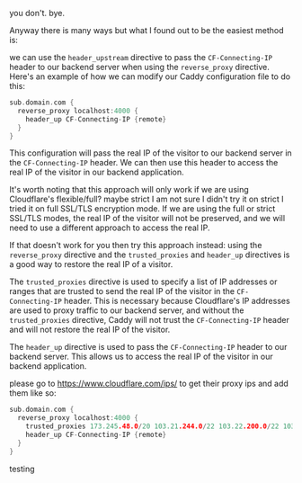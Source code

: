 you don't.
bye.

Anyway there is many ways but what I found out to be the easiest method is:

we can use the `header_upstream` directive to pass the `CF-Connecting-IP` header to our backend server when using the `reverse_proxy` directive. Here's an example of how we can modify our Caddy configuration file to do this:

```c
sub.domain.com {
  reverse_proxy localhost:4000 {
    header_up CF-Connecting-IP {remote}
  }
}

```

This configuration will pass the real IP of the visitor to our backend server in the `CF-Connecting-IP` header. We can then use this header to access the real IP of the visitor in our backend application. 

It's worth noting that this approach will only work if we are using Cloudflare's flexible/full? maybe strict I am not sure I didn't try it on strict I tried it on full SSL/TLS encryption mode. If we are using the full or strict SSL/TLS modes, the real IP of the visitor will not be preserved, and we will need to use a different approach to access the real IP.

If that doesn't work for you then try this approach instead:
using the `reverse_proxy` directive and the `trusted_proxies` and `header_up` directives is a good way to restore the real IP of a visitor.

The `trusted_proxies` directive is used to specify a list of IP addresses or ranges that are trusted to send the real IP of the visitor in the `CF-Connecting-IP` header. This is necessary because Cloudflare's IP addresses are used to proxy traffic to our backend server, and without the `trusted_proxies` directive, Caddy will not trust the `CF-Connecting-IP` header and will not restore the real IP of the visitor.

The `header_up` directive is used to pass the `CF-Connecting-IP` header to our backend server. This allows us to access the real IP of the visitor in our backend application.

please go to https://www.cloudflare.com/ips/ to get their proxy ips and add them like so:

```c
sub.domain.com {  
  reverse_proxy localhost:4000 {  
    trusted_proxies 173.245.48.0/20 103.21.244.0/22 103.22.200.0/22 103.31.4.0/22 108.162.192.0/18 190.93.240.0/20 141.101.64.0/18 188.114.96.0/20 198.41.128.0/17 197.234.240.0/22 162.158.0.0/15 104.16.0.0/13 104.24.0.0/14 172.64.0.0/13 131.0.72.0/22  
    header_up CF-Connecting-IP {remote}  
  }  
}
```

testing